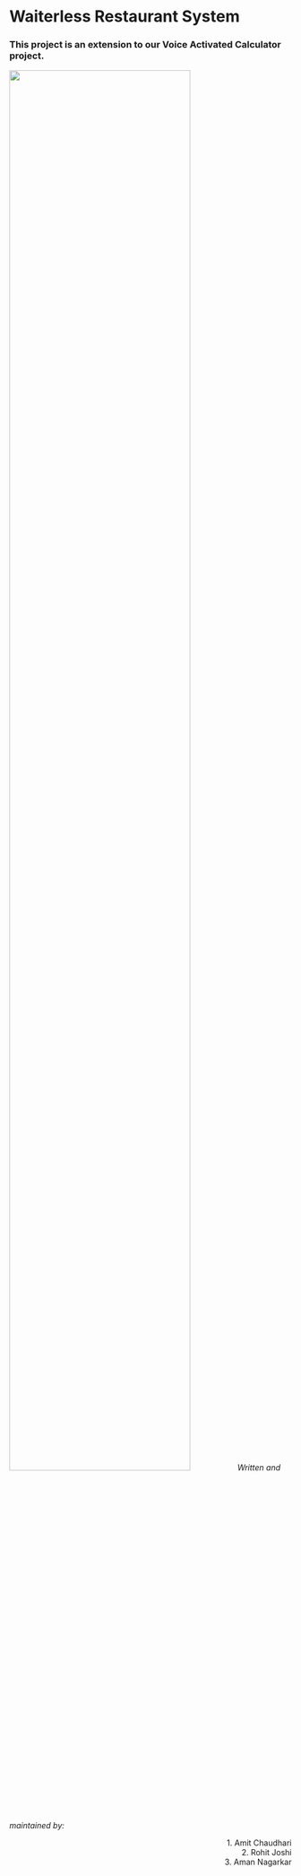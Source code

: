 # Waiterless Restaurant System
### This project is an extension to our Voice Activated Calculator project.
<img src="https://mondrian.mashable.com/uploads%252Fcard%252Fimage%252F321173%252Fe6d6faaa-6038-42e4-afc4-5b109801dde6.jpg%252Ffit-in__1200x9600.jpg?signature=h-oZ-kdDfxxcVL-XsOnh2m_zGO4=&source=https%3A%2F%2Fblueprint-api-production.s3.amazonaws.com" height="80%" width="80%"/>
<em>Written and maintained by:</em><br>
<p align="right">1. Amit Chaudhari<br>
2. Rohit Joshi<br>
3. Aman Nagarkar</p>
